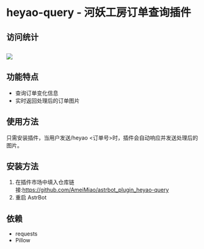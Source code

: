
# heyao-query - 河妖工房订单查询插件

## 访问统计

## <a href="https://count.getloli.com/"><img src="https://count.getloli.com/get/@:astrbot_plugin_heyao-query?theme=rule34"></a>

## 功能特点

- 查询订单变化信息
- 实时返回处理后的订单图片

## 使用方法

只需安装插件，当用户发送/heyao <订单号>时，插件会自动响应并发送处理后的图片。

## 安装方法

1. 在插件市场中填入仓库链接:https://github.com/AmeiMiao/astrbot_plugin_heyao-query
2. 重启 AstrBot

## 依赖

- requests
- Pillow

